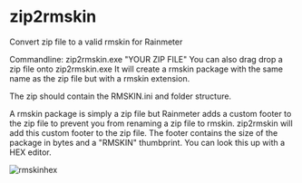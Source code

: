 # zip2rmskin
Convert zip file to a valid rmskin for Rainmeter

Commandline: zip2rmskin.exe "YOUR ZIP FILE"
You can also drag drop a zip file onto zip2rmskin.exe
It will create a rmskin package with the same name as the zip file but with a rmskin extension.

The zip should contain the RMSKIN.ini and folder structure.

A rmskin package is simply a zip file but Rainmeter adds a custom footer to the zip file to prevent you from renaming a zip file to rmskin. zip2rmskin will add this custom footer to the zip file. The footer contains the size of the package in bytes and a "RMSKIN" thumbprint. You can look this up with a HEX editor.

![rmskinhex](https://user-images.githubusercontent.com/50437199/142036954-852d49d8-848b-4e8f-a470-e055f264faaa.jpg)
